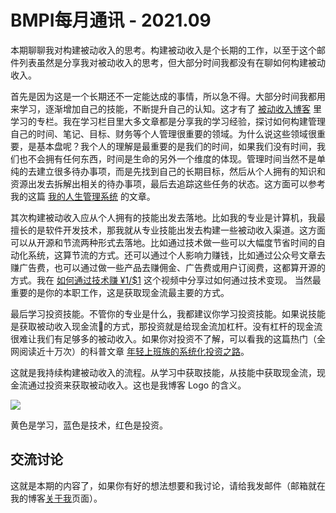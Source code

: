 # BMPI每月通讯 - 2021.09

本期聊聊我对构建被动收入的思考。构建被动收入是个长期的工作，以至于这个邮件列表虽然是分享我对被动收入的思考，但大部分时间我都没有在聊如何构建被动收入。

首先是因为这是一个长期还不一定能达成的事情，所以急不得。大部分时间我都用来学习，逐渐增加自己的技能，不断提升自己的认知。这才有了 [被动收入博客](https://www.bmpi.dev) 里学习的专栏。我在学习栏目里大多文章都是分享我的学习经验，探讨如何构建管理自己的时间、笔记、目标、财务等个人管理很重要的领域。为什么说这些领域很重要，是基本盘呢？我个人的理解是最重要的是我们的时间，如果我们没有时间，我们也不会拥有任何东西，时间是生命的另外一个维度的体现。管理时间当然不是单纯的去建立很多待办事项，而是先找到自己的长期目标，然后从个人拥有的知识和资源出发去拆解出相关的待办事项，最后去追踪这些任务的状态。这方面可以参考我的这篇 [我的人生管理系统](https://www.bmpi.dev/self/life-in-plain-text/) 的文章。

其次构建被动收入应从个人拥有的技能出发去落地。比如我的专业是计算机，我最擅长的是软件开发技术，那我就从专业技能出发去构建一些被动收入渠道。这方面可以从开源和节流两种形式去落地。比如通过技术做一些可以大幅度节省时间的自动化系统，这算节流的方式。还可以通过个人影响力赚钱，比如通过公众号文章去赚广告费，也可以通过做一些产品去赚佣金、广告费或用户订阅费，这都算开源的方式。我在 [如何通过技术赚 ¥1/$1](https://youtu.be/K31U_oWepPY) 这个视频中分享过如何通过技术变现。 当然最重要的是你的本职工作，这是获取现金流最主要的方式。

最后学习投资技能。不管你的专业是什么，我都建议你学习投资技能。如果说技能是获取被动收入现金流的方式，那投资就是给现金流加杠杆。没有杠杆的现金流很难让我们有足够多的被动收入。如果你对投资不了解，可以看我的这篇热门（全网阅读近十万次）的科普文章 [年轻上班族的系统化投资之路](https://www.bmpi.dev/money/investment-path-for-young/)。

这就是我持续构建被动收入的流程。从学习中获取技能，从技能中获取现金流，现金流通过投资来获取被动收入。这也是我博客 Logo 的含义。

![](https://img.bmpi.dev/81107268-954c-5a99-a4f6-1a58676ede69.png)

黄色是学习，蓝色是技术，红色是投资。

## 交流讨论

这就是本期的内容了，如果你有好的想法想要和我讨论，请给我发邮件（邮箱就在我的博客[关于我](https://www.bmpi.dev/about/)页面）。
